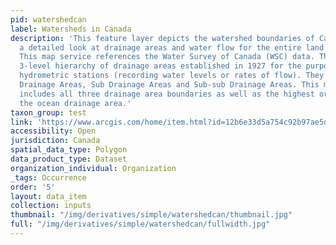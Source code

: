 ```yaml
---
pid: watershedcan
label: Watersheds in Canada
description: 'This feature layer depicts the watershed boundaries of Canada and provides
  a detailed look at drainage areas and water flow for the entire land mass of Canada.
  This map service references the Water Survey of Canada (WSC) data. The WSC has a
  3-level hierarchy of drainage areas established in 1927 for the purpose of managing
  hydrometric stations (recording water levels or rates of flow). They are: Major
  Drainage Areas, Sub Drainage Areas and Sub-sub Drainage Areas. This map service
  includes all three drainage area boundaries as well as the highest order boundary,
  the ocean drainage area.'
taxon_group: test
link: 'https://www.arcgis.com/home/item.html?id=12b6e33d5a754c92b97ae5d0fed6940a '
accessibility: Open
jurisdiction: Canada
spatial_data_type: Polygon
data_product_type: Dataset
organization_individual: Organization
_tags: Occurrence
order: '5'
layout: data_item
collection: inputs
thumbnail: "/img/derivatives/simple/watershedcan/thumbnail.jpg"
full: "/img/derivatives/simple/watershedcan/fullwidth.jpg"
---
```

